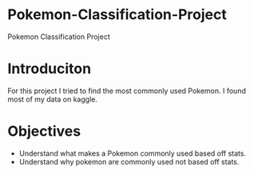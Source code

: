 # Pokemon-Classification-Project
Pokemon Classification Project
# Introduciton
For this project I tried to find the most commonly used Pokemon. I found most of my data on kaggle.
# Objectives
* Understand what makes a Pokemon commonly used based off stats.
* Understand why pokemon are commonly used not based off stats.
